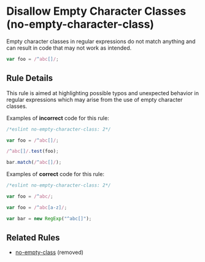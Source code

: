 # Disallow Empty Character Classes (no-empty-character-class)

Empty character classes in regular expressions do not match anything and can result in code that may not work as intended.

```js
var foo = /^abc[]/;
```

## Rule Details

This rule is aimed at highlighting possible typos and unexpected behavior in regular expressions which may arise from the use of empty character classes.

Examples of **incorrect** code for this rule:

```js
/*eslint no-empty-character-class: 2*/

var foo = /^abc[]/;

/^abc[]/.test(foo);

bar.match(/^abc[]/);
```

Examples of **correct** code for this rule:

```js
/*eslint no-empty-character-class: 2*/

var foo = /^abc/;

var foo = /^abc[a-z]/;

var bar = new RegExp("^abc[]");
```

## Related Rules

* [no-empty-class](no-empty-class.md) (removed)
